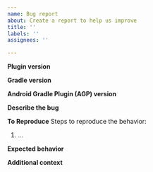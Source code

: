 ```yaml
---
name: Bug report
about: Create a report to help us improve
title: ''
labels: ''
assignees: ''

---
```


**Plugin version**
<!-- Please always try the latest. -->

**Gradle version**
<!-- Please indicate the version of Gradle used by your project. The **minimum supported version of Gradle for this plugin is 6.1.** -->

**Android Gradle Plugin (AGP) version**
<!-- Please indicate the version of AGP used by your project. The plugin currently supports **3.5.3, 3.6.3, 4.0.0 beta and 4.1.0 alpha.** -->

**Describe the bug**
<!-- A clear and concise description of what the bug is. -->

**To Reproduce**
Steps to reproduce the behavior:
1. ...

**Expected behavior**
<!-- A clear and concise description of what you expected to happen. -->

**Additional context**
<!-- Add any other context about the problem here. -->
